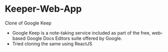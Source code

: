 # Keeper-Web-App
Clone of Google Keep


- Google Keep is a note-taking service included as part of the free, web-based Google Docs Editors suite offered by Google.
- Tried cloning the same using ReactJS
